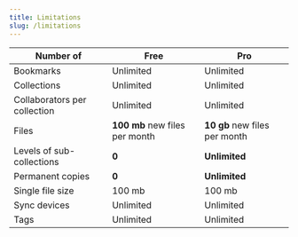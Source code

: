 ```yaml
---
title: Limitations
slug: /limitations
---
```


Number of | Free | Pro
--------- | ---- | ---
Bookmarks | Unlimited | Unlimited
Collections | Unlimited | Unlimited
Collaborators per collection | Unlimited | Unlimited
Files | **100 mb** new files per month | **10 gb** new files per month
Levels of sub-collections | **0** | **Unlimited**
Permanent copies | **0** | **Unlimited**
Single file size | 100 mb | 100 mb
Sync devices | Unlimited | Unlimited
Tags | Unlimited | Unlimited